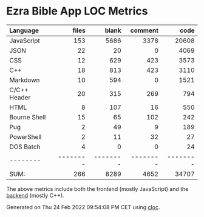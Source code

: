 # Ezra Bible App LOC Metrics

Language|files|blank|comment|code
:-------|-------:|-------:|-------:|-------:
JavaScript|153|5686|3378|20608
JSON|22|20|0|4069
CSS|12|629|423|3573
C++|18|813|423|3110
Markdown|10|594|0|1521
C/C++ Header|20|315|269|794
HTML|8|107|16|550
Bourne Shell|15|65|102|242
Pug|2|49|9|189
PowerShell|2|11|32|27
DOS Batch|4|0|0|24
--------|--------|--------|--------|--------
SUM:|266|8289|4652|34707

The above metrics include both the frontend (mostly JavaScript) and the [backend](https://github.com/ezra-bible-app/node-sword-interface) (mostly C++).

Generated on Thu 24 Feb 2022 09:54:08 PM CET using [cloc](https://github.com/AlDanial/cloc).